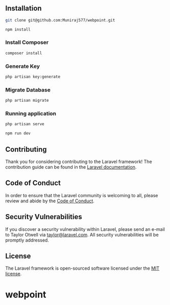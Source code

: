 ## Installation
```bash
git clone git@github.com:Muniraj577/webpoint.git

npm install
```
### Install Composer
```bash
composer install
```

### Generate Key
```bash
php artisan key:generate
```

### Migrate Database
```bash
php artisan migrate
```

### Running application
```bash
php artisan serve

npm run dev
```

## Contributing

Thank you for considering contributing to the Laravel framework! The contribution guide can be found in the [Laravel documentation](https://laravel.com/docs/contributions).

## Code of Conduct

In order to ensure that the Laravel community is welcoming to all, please review and abide by the [Code of Conduct](https://laravel.com/docs/contributions#code-of-conduct).

## Security Vulnerabilities

If you discover a security vulnerability within Laravel, please send an e-mail to Taylor Otwell via [taylor@laravel.com](mailto:taylor@laravel.com). All security vulnerabilities will be promptly addressed.

## License

The Laravel framework is open-sourced software licensed under the [MIT license](https://opensource.org/licenses/MIT).
# webpoint
